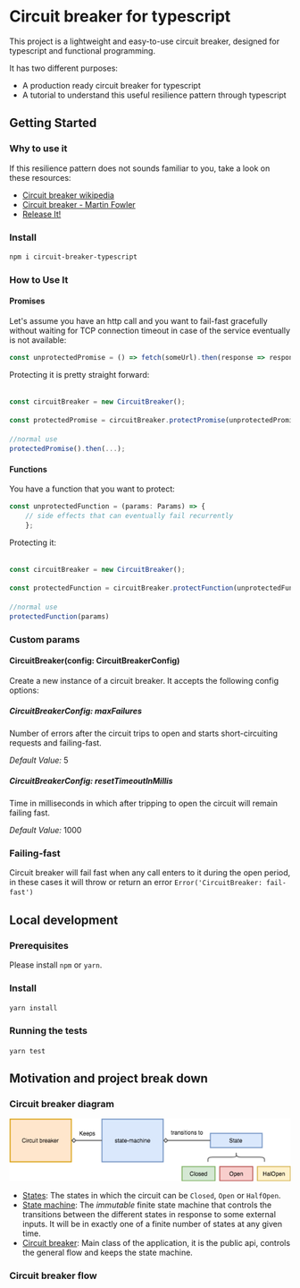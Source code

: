 # Circuit breaker for typescript

This project is a lightweight and easy-to-use circuit breaker, designed for typescript and functional programming.

It has two different purposes:
- A production ready circuit breaker for typescript
- A tutorial to understand this useful resilience pattern through typescript

## Getting Started

### Why to use it

If this resilience pattern does not sounds familiar to you, take a look on these resources:
- [Circuit breaker wikipedia](https://en.wikipedia.org/wiki/Circuit_breaker_design_pattern)
- [Circuit breaker - Martin Fowler](https://martinfowler.com/bliki/CircuitBreaker.html)
- [Release It!](https://pragprog.com/book/mnee2/release-it-second-edition)

### Install

```bash
npm i circuit-breaker-typescript
```

### How to Use It

#### Promises
Let's assume you have an http call and you want to fail-fast gracefully without waiting for TCP connection timeout in
 case of the service eventually is not available:
```typescript
const unprotectedPromise = () => fetch(someUrl).then(response => response.json());
```

Protecting it is pretty straight forward:
```typescript

const circuitBreaker = new CircuitBreaker();

const protectedPromise = circuitBreaker.protectPromise(unprotectedPromise);

//normal use
protectedPromise().then(...);
```

#### Functions
You have a function that you want to protect:
```typescript
const unprotectedFunction = (params: Params) => { 
    // side effects that can eventually fail recurrently 
    };
```

Protecting it:
```typescript

const circuitBreaker = new CircuitBreaker();

const protectedFunction = circuitBreaker.protectFunction(unprotectedFunction);

//normal use
protectedFunction(params)
```

### Custom params

#### CircuitBreaker(config: CircuitBreakerConfig)

Create a new instance of a circuit breaker. It accepts the following config options:

##### CircuitBreakerConfig: maxFailures

Number of errors after the circuit trips to open and starts short-circuiting requests and failing-fast.

*Default Value:* 5

##### CircuitBreakerConfig: resetTimeoutInMillis

Time in milliseconds in which after tripping to open the circuit will remain failing fast.

*Default Value:* 1000

### Failing-fast

Circuit breaker will fail fast when any call enters to it during the open period, in these cases it will throw or return
an error `Error('CircuitBreaker: fail-fast')`

## Local development

### Prerequisites

Please install `npm` or `yarn`.

### Install 

`yarn install`

### Running the tests

`yarn test`

## Motivation and project break down

### Circuit breaker diagram

<p align="center">
  <img src="misc/component-diagram.png">
</p>

- [States](src/state-machine/states.ts): The states in which the circuit can be `Closed`, `Open` or 
`HalfOpen`.
- [State machine](src/state-machine/state-machine.ts): The *immutable* finite state machine that controls the 
transitions between the different states in response to some external inputs. It will be in exactly one of a finite 
number of states at any given time. 
- [Circuit breaker](src/circuit-breaker.ts): Main class of the application, it is the public api, controls the general 
flow and keeps the state machine.

### Circuit breaker flow



